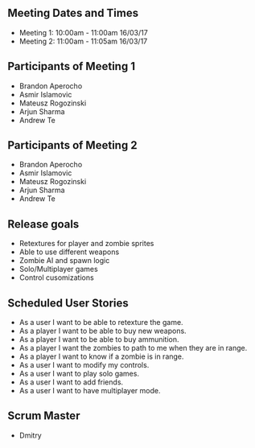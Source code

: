 <h2>Meeting Dates and Times</h2>

- Meeting 1: 10:00am - 11:00am 16/03/17
- Meeting 2: 11:00am - 11:05am 16/03/17

<h2>Participants of Meeting 1</h2>

- Brandon Aperocho
- Asmir Islamovic
- Mateusz Rogozinski
- Arjun Sharma
- Andrew Te

<h2>Participants of Meeting 2</h2>

- Brandon Aperocho
- Asmir Islamovic
- Mateusz Rogozinski
- Arjun Sharma
- Andrew Te

<h2>Release goals</h2>

- Retextures for player and zombie sprites
- Able to use different weapons
- Zombie AI and spawn logic
- Solo/Multiplayer games
- Control cusomizations 

<h2>Scheduled User Stories</h2>

- As a user I want to be able to retexture the game.
- As a player I want to be able to buy new weapons.
- As a player I want to be able to buy ammunition.
- As a player I want the zombies to path to me when they are in range.
- As a player I want to know if a zombie is in range.
- As a user I want to modify my controls.
- As a user I want to play solo games.
- As a user I want to add friends.
- As a user I want to have multiplayer mode.

<h2>Scrum Master</h2>

- Dmitry
